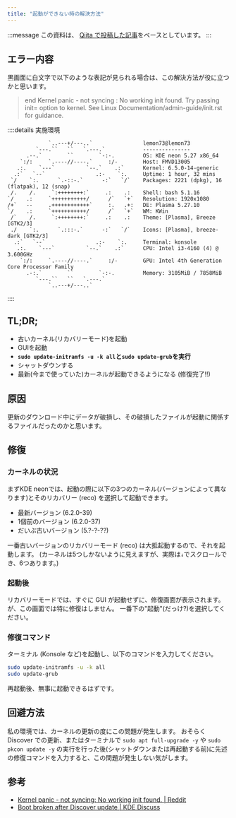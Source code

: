 ```yaml
---
title: "起動ができない時の解決方法"
---
```

:::message
この資料は、 [Qiita で投稿した記事](https://qiita.com/Lemon73/private/d2b5a4f4d037f8c03456)をベースとしています。
:::

## エラー内容
黒画面に白文字で以下のような表記が見られる場合は、この解決方法が役に立つかと思います。
> end Kernel panic - not syncing : No working init found. Try passing init= option to kernel. See Linux Documentation/admin-guide/init.rst for guidance.

::::details 実施環境
```brank:neofetch
             `..---+/---..`                lemon73@lemon73 
         `---.``   ``   `.---.`            --------------- 
      .--.`        ``        `-:-.         OS: KDE neon 5.27 x86_64 
    `:/:     `.----//----.`     :/-        Host: FMVD13005 
   .:.    `---`          `--.`    .:`      Kernel: 6.5.0-14-generic 
  .:`   `--`                .:-    `:.     Uptime: 1 hour, 32 mins 
 `/    `:.      `.-::-.`      -:`   `/`    Packages: 2221 (dpkg), 16 (flatpak), 12 (snap) 
 /.    /.     `:++++++++:`     .:    .:    Shell: bash 5.1.16 
`/    .:     `+++++++++++/      /`   `+`   Resolution: 1920x1080 
/+`   --     .++++++++++++`     :.   .+:   DE: Plasma 5.27.10 
`/    .:     `+++++++++++/      /`   `+`   WM: KWin 
 /`    /.     `:++++++++:`     .:    .:    Theme: [Plasma], Breeze [GTK2/3] 
 ./    `:.      `.:::-.`      -:`   `/`    Icons: [Plasma], breeze-dark [GTK2/3] 
  .:`   `--`                .:-    `:.     Terminal: konsole 
   .:.    `---`          `--.`    .:`      CPU: Intel i3-4160 (4) @ 3.600GHz 
    `:/:     `.----//----.`     :/-        GPU: Intel 4th Generation Core Processor Family 
      .-:.`        ``        `-:-.         Memory: 3105MiB / 7858MiB 
         `---.``   ``   `.---.`
             `..---+/---..`                                        
```
::::

## TL;DR;
- 古いカーネル(リカバリーモード)を起動
- GUIを起動
- **`sudo update-initramfs -u -k all`と`sudo update-grub`を実行**
- シャットダウンする
- 最新(今まで使っていた)カーネルが起動できるようになる (修復完了!!)

## 原因
更新のダウンロード中にデータが破損し、その破損したファイルが起動に関係するファイルだったのかと思います。

## 修復
### カーネルの状況
まずKDE neonでは、起動の際に以下の3つのカーネル(バージョンによって異なります)とそのリカバリー (reco) を選択して起動できます。
- 最新バージョン (6.2.0-39)
- 1個前のバージョン (6.2.0-37)
- だいぶ古いバージョン (5.?-?-??)

一番古いバージョンのリカバリーモード (reco) は大抵起動するので、それを起動します。
(カーネルは5つしかないように見えますが、実際は`↓`でスクロールでき、6つあります。)

### 起動後
リカバリーモードでは、すぐに GUI が起動せずに、修復画面が表示されます。
が、この画面では特に修復はしません。
一番下の"起動"(だっけ?)を選択してください。

### 修復コマンド
ターミナル (Konsole など)を起動し、以下のコマンドを入力してください。
```bash
sudo update-initramfs -u -k all
sudo update-grub
```

再起動後、無事に起動できるはずです。

## 回避方法
私の環境では、カーネルの更新の度にこの問題が発生します。
おそらく Discover での更新、またはターミナルで `sudo apt full-upgrade -y` や `sudo pkcon update -y` の実行を行った後(シャットダウンまたは再起動する前)に先述の修復コマンドを入力すると、この問題が発生しない気がします。

## 参考
- [Kernel panic - not syncing: No working init found. | Reddit](https://www.reddit.com/r/linuxquestions/comments/11j8io9/kernel_panic_not_syncing_no_working_init_found/)
- [Boot broken after Discover update | KDE Discuss](https://discuss.kde.org/t/boot-broken-after-discover-update/9510)
